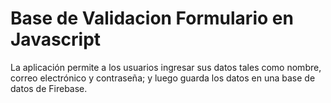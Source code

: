 # Base de Validacion Formulario en Javascript
La aplicación permite a los usuarios ingresar sus datos tales como nombre, correo electrónico y contraseña; y luego guarda los datos en una base de datos de Firebase.

